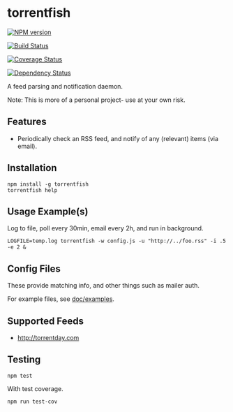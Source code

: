 # torrentfish

[![NPM version](https://badge.fury.io/js/torrentfish.svg)](http://badge.fury.io/js/torrentfish)

[![Build Status](https://travis-ci.org/brentlintner/torrentfish.svg?branch=master)](https://travis-ci.org/brentlintner/torrentfish)

[![Coverage Status](https://coveralls.io/repos/brentlintner/torrentfish/badge.png?branch=master)](https://coveralls.io/r/brentlintner/torrentfish?branch=master)

[![Dependency Status](https://david-dm.org/brentlintner/torrentfish.svg)](https://david-dm.org/brentlintner/torrentfish)

A feed parsing and notification daemon.

Note: This is more of a personal project- use at your own risk.

## Features

* Periodically check an RSS feed, and notify of any (relevant) items (via email).

## Installation

    npm install -g torrentfish
    torrentfish help

## Usage Example(s)

Log to file, poll every 30min, email every 2h, and run in background.

    LOGFILE=temp.log torrentfish -w config.js -u "http://../foo.rss" -i .5 -e 2 &

## Config Files

These provide matching info, and other things such as mailer auth.

For example files, see [doc/examples](https://github.com/brentlintner/torrentfish/blob/master/doc/examples/dot.torrentfish.js).

## Supported Feeds

* http://torrentday.com

## Testing

    npm test

With test coverage.

    npm run test-cov
